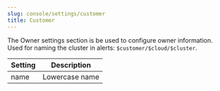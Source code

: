 ```yaml
---
slug: console/settings/customer
title: Customer
---
```


The Owner settings section is be used to configure owner information. Used for naming the cluster in alerts: `$customer/$cloud/$cluster`.

| Setting | Description    |
| ------- | -------------- |
| name    | Lowercase name |
